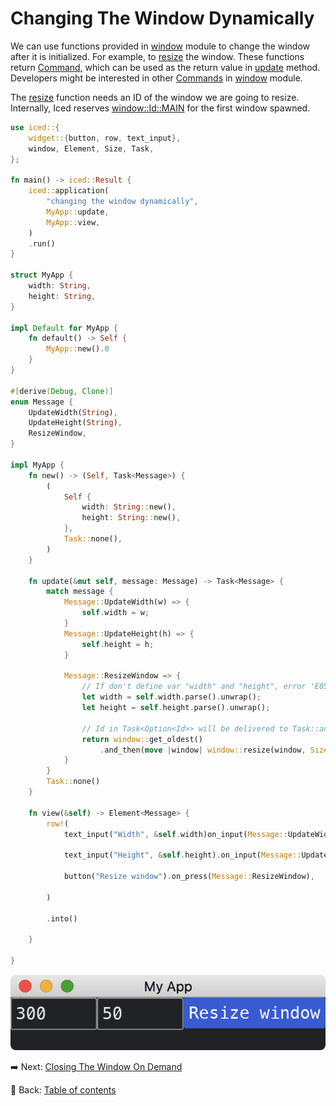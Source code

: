 # Changing The Window Dynamically

We can use functions provided in [window](https://docs.rs/iced/0.12.1/iced/window/index.html) module to change the window after it is initialized.
For example, to [resize](https://docs.rs/iced/0.12.1/iced/window/fn.resize.html) the window.
These functions return [Command](https://docs.rs/iced/0.12.1/iced/struct.Command.html), which can be used as the return value in [update](https://docs.rs/iced/0.12.1/iced/application/trait.Application.html#tymethod.update) method.
Developers might be interested in other [Commands](https://docs.rs/iced/0.12.1/iced/struct.Command.html) in [window](https://docs.rs/iced/0.12.1/iced/window/index.html) module.

The [resize](https://docs.rs/iced/0.12.1/iced/window/fn.resize.html) function needs an ID of the window we are going to resize.
Internally, Iced reserves [window::Id::MAIN](https://docs.rs/iced/0.12.1/iced/window/struct.Id.html#associatedconstant.MAIN) for the first window spawned.

```rust
use iced::{
    widget::{button, row, text_input},
    window, Element, Size, Task,
};

fn main() -> iced::Result {
    iced::application(
        "changing the window dynamically",
        MyApp::update,
        MyApp::view,
    )
    .run()
}

struct MyApp {
    width: String,
    height: String,
}

impl Default for MyApp {
    fn default() -> Self {
        MyApp::new().0
    }
}

#[derive(Debug, Clone)]
enum Message {
    UpdateWidth(String),
    UpdateHeight(String),
    ResizeWindow,
}
  
impl MyApp {
    fn new() -> (Self, Task<Message>) {
        (
            Self {
                width: String::new(),
                height: String::new(),
            },
            Task::none(),
        )
    }
  
    fn update(&mut self, message: Message) -> Task<Message> {
        match message {
            Message::UpdateWidth(w) => {
                self.width = w;
            }
            Message::UpdateHeight(h) => {
                self.height = h;
            }

            Message::ResizeWindow => {
                // If don't define var "width" and "height", error 'E0521' will occur.
                let width = self.width.parse().unwrap();
                let height = self.height.parse().unwrap();
  
                // Id in Task<Option<Id>> will be delivered to Task::and_then() method, then to the closure.
                return window::get_oldest()
                    .and_then(move |window| window::resize(window, Size::new(width, height)));
            }
        }
        Task::none()
    }
  
    fn view(&self) -> Element<Message> {
        row!(
            text_input("Width", &self.width)on_input(Message::UpdateWidth),

            text_input("Height", &self.height).on_input(Message::UpdateHeight),

            button("Resize window").on_press(Message::ResizeWindow),

        )

        .into()

    }

}
```

![Changing the window dynamically](./pic/changing_the_window_dynamically.png)

:arrow_right:  Next: [Closing The Window On Demand](./closing_the_window_on_demand.md)

:blue_book: Back: [Table of contents](./../README.md)
